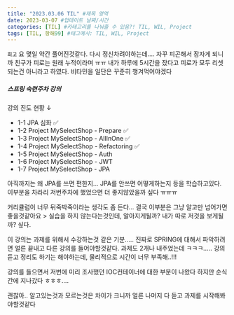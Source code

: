 ```yaml
---
title: "2023.03.06 TIL" #제목 영역
date: 2023-03-07 #업데이트 날짜/시간
categories: [TIL] #카테고리를 나눠줄 수 있음?! TIL, WIL, Project
tags: [TIL, 항해99] #태그예시: TIL, WIL, Project
---
```


`회고`
요 몇일 약간 풀어진것같다.
다시 정신차려야하는데....
자꾸 피곤해서 잠자게 되니까 친구가 피로는 원래 누적이라며 ㅠㅠ
내가 하루에 5시간을 잤다고 피로가 모두 리셋되는건 아니라고 하였다.
비타민을 일단은 꾸준히 챙겨먹어야겠다

<h5><strong>스프링 숙련주차 강의</strong></h5>

강의 진도 현황 ↓

- 1-1 JPA 심화 ✅
- 1-2 Project MySelectShop - Prepare ✅
- 1-3 Project MySelectShop - AllInOne ✅
- 1-4 Project MySelectShop - Refactoring ✅
- 1-5 Project MySelectShop - Auth
- 1-6 Project MySelectShop - JWT
- 1-7 Project MySelectShop - JPA

아직까지는 왜 JPA를 쓰면 편한지... JPA를 안쓰면 어떻게하는지 등을 학습하고있다.
이부분을 차라리 저번주차에 했었으면 더 좋지않았을까 싶다 ㅠㅠㅠ

커리큘럼이 너무 뒤죽박죽이라는 생각도 좀 든다...
결국 이부분은 그냥 알고만 넘어가면 좋을것같아요 > 실습을 하지 않는다는것인데,
알아지게될까? 내가 따로 저것을 보게될까? 싶다.

이 강의는 과제를 위해서 수강하는것 같은 기분.....
진짜로 SPRING에 대해서 파악하려면 얼른 끝내고 다른 강의를 들어야할것같다.
과제도 2개나 내주었는데 ㅋㅋㅋ.....
강의 듣고 정리도 하기는 해야하는데,
물리적으로 시간이 너무 부족해..!!!

강의를 들으면서 저번에 미리 조사했던 IOC컨테이너에 대한 부분이 나왔다
하지만 순식간에 지나갔다 ㅎㅎㅎ....

괜찮아.. 알고있는것과 모르는것은 차이가 크니까
얼른 나머지 다 듣고 과제를 시작해봐야할것같다
